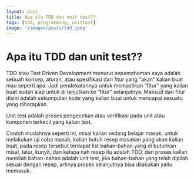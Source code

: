 ```yaml
---
layout: post
title: Apa itu TDD dan unit test??
tags: [tdd, programming, unittest]
image: '/images/posts/tdd.jpeg'
---
```


# Apa itu TDD dan unit test??

TDD atau Test Driven Development menurut sepemahaman saya adalah sebuah konsep, aturan, atau spesifikasi dari fitur yang “akan” kalian buat mau seperti apa. Jadi pendekatannya untuk memastikan “fitur” yang kalian buat sudah siap untuk di lanjutkan ke “fitur” selanjutnya. Maksud dari fitur disini adalah sekumpulan kode yang kalian buat untuk mencapai sesuatu yang diharapkan.

Unit test adalah proses pengecekan atau verifikasi pada unit atau komponen terkecil yang kalian test.

Contoh mudahnya seperti ini, misal kalian sedang belajar masak, untuk melakukan uji coba masak, kalian butuh resep masakan yang akan kalian buat, pada resep tersebut terdapat list bahan-bahan yang di butuhkan misal, telur, kunyit, dan kelapa nah resep itu adalah TDD, dan proses kalian memilah bahan-bahan adalah unit test, jika bahan-bahan yang telah dipilah sesuai dengan resep, artinya proses selanjutnya bisa dilakukan yaitu memasak.
